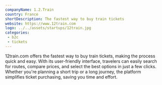 ```yaml
---
companyName: 1.2.Train
country: France
shortDescription: The fastest way to buy train tickets
website: https://www.12train.com
logo: ../../assets/startups/12train.jpg
categories: 
 - b2c
 - tickets
---
```


 12train.com offers the fastest way to buy train tickets, making the process quick and easy. With its user-friendly interface, travelers can easily search for routes, compare prices, and select the best options in just a few clicks. Whether you're planning a short trip or a long journey, the platform simplifies ticket purchasing, saving you time and effort.